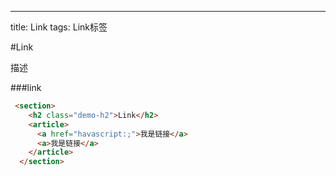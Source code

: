 ---
title: Link
tags: Link标签

#Link

描述

###link

``` html
 <section>
    <h2 class="demo-h2">Link</h2>
    <article>
      <a href="havascript:;">我是链接</a>
      <a>我是链接</a>
    </article>
  </section>
  ```
